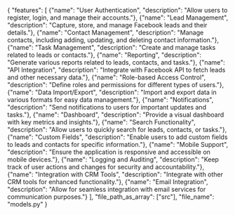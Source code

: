 {
    "features": [
        {"name": "User Authentication", "description": "Allow users to register, login, and manage their accounts."},
        {"name": "Lead Management", "description": "Capture, store, and manage Facebook leads and their details."},
        {"name": "Contact Management", "description": "Manage contacts, including adding, updating, and deleting contact information."},
        {"name": "Task Management", "description": "Create and manage tasks related to leads or contacts."},
        {"name": "Reporting", "description": "Generate various reports related to leads, contacts, and tasks."},
        {"name": "API Integration", "description": "Integrate with Facebook API to fetch leads and other necessary data."},
        {"name": "Role-based Access Control", "description": "Define roles and permissions for different types of users."},
        {"name": "Data Import/Export", "description": "Import and export data in various formats for easy data management."},
        {"name": "Notifications", "description": "Send notifications to users for important updates and tasks."},
        {"name": "Dashboard", "description": "Provide a visual dashboard with key metrics and insights."},
        {"name": "Search Functionality", "description": "Allow users to quickly search for leads, contacts, or tasks."},
        {"name": "Custom Fields", "description": "Enable users to add custom fields to leads and contacts for specific information."},
        {"name": "Mobile Support", "description": "Ensure the application is responsive and accessible on mobile devices."},
        {"name": "Logging and Auditing", "description": "Keep track of user actions and changes for security and accountability."},
        {"name": "Integration with CRM Tools", "description": "Integrate with other CRM tools for enhanced functionality."},
        {"name": "Email Integration", "description": "Allow for seamless integration with email services for communication purposes."}
    ],
    "file_path_as_array": ["src"],
    "file_name": "models.py"
}